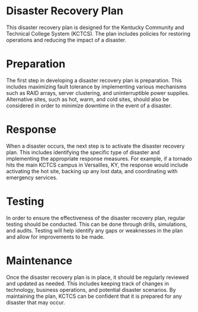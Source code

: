 # Disaster Recovery Plan

This disaster recovery plan is designed for the Kentucky Community and Technical College System (KCTCS). The plan includes policies for restoring operations and reducing the impact of a disaster.

# Preparation

The first step in developing a disaster recovery plan is preparation. This includes maximizing fault tolerance by implementing various mechanisms such as RAID arrays, server clustering, and uninterruptible power supplies. Alternative sites, such as hot, warm, and cold sites, should also be considered in order to minimize downtime in the event of a disaster.

# Response

When a disaster occurs, the next step is to activate the disaster recovery plan. This includes identifying the specific type of disaster and implementing the appropriate response measures. For example, if a tornado hits the main KCTCS campus in Versailles, KY, the response would include activating the hot site, backing up any lost data, and coordinating with emergency services.

# Testing

In order to ensure the effectiveness of the disaster recovery plan, regular testing should be conducted. This can be done through drills, simulations, and audits. Testing will help identify any gaps or weaknesses in the plan and allow for improvements to be made.

# Maintenance

Once the disaster recovery plan is in place, it should be regularly reviewed and updated as needed. This includes keeping track of changes in technology, business operations, and potential disaster scenarios. By maintaining the plan, KCTCS can be confident that it is prepared for any disaster that may occur.
